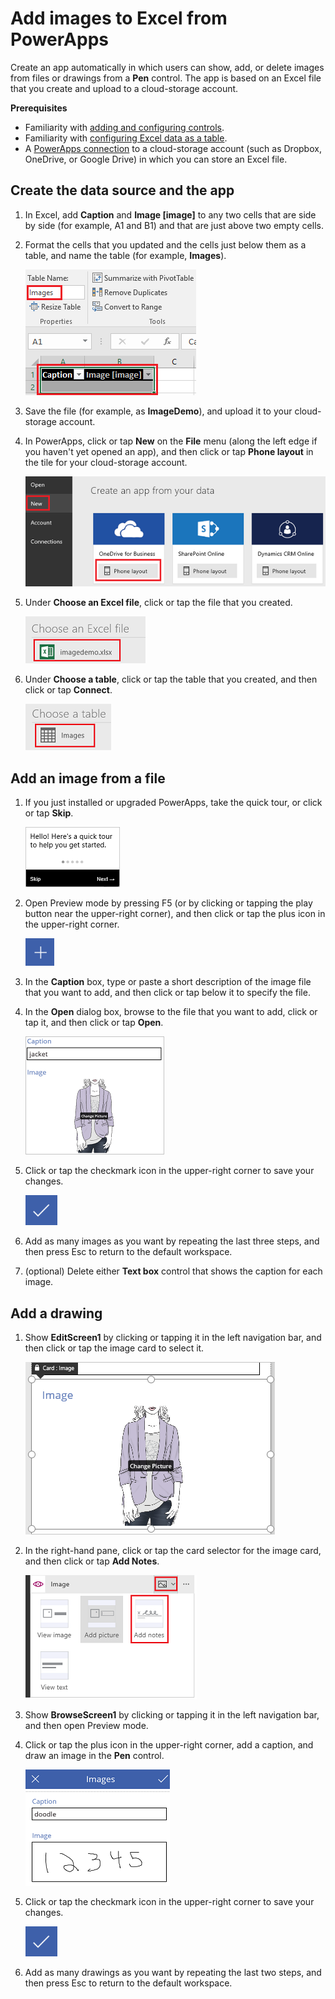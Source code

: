 <properties
	pageTitle="Add images to Excel | Microsoft PowerApps"
	description="Step-by-step instructions for adding image files and pen drawings to Excel in a cloud-storage account"
	services=""
	suite="powerapps"
	documentationCenter=""
	authors="AFTOwen"
	manager="erikre"
	editor=""/>

<tags
   ms.service="powerapps"
   ms.devlang="na"
   ms.topic="article"
   ms.tgt_pltfrm="na"
   ms.workload="na"
   ms.date="06/21/2016"
   ms.author="anneta"/>

# Add images to Excel from PowerApps #
Create an app automatically in which users can show, add, or delete images from files or drawings from a **Pen** control. The app is based on an Excel file that you create and upload to a cloud-storage account.

**Prerequisites**

- Familiarity with [adding and configuring controls](add-configure-controls.md).
- Familiarity with [configuring Excel data as a table](https://support.office.com/en-us/article/Format-an-Excel-table-6789619F-C889-495C-99C2-2F971C0E2370?ui=en-US&rs=en-US&ad=US).
- A [PowerApps connection](add-data-connection.md) to a cloud-storage account (such as Dropbox, OneDrive, or Google Drive) in which you can store an Excel file.

## Create the data source and the app ##
1. In Excel, add **Caption** and **Image [image]** to any two cells that are side by side (for example, A1 and B1) and that are just above two empty cells.

1. Format the cells that you updated and the cells just below them as a table, and name the table (for example, **Images**).

	![Create a table](./media/add-images-to-excel/create-table.png)

1. Save the file (for example, as **ImageDemo**), and upload it to your cloud-storage account.

1. In PowerApps, click or tap **New** on the **File** menu (along the left edge if you haven't yet opened an app), and then click or tap **Phone layout** in the tile for your cloud-storage account.

	![Select your cloud-storage account](./media/add-images-to-excel/select-account.png)

1. Under **Choose an Excel file**, click or tap the file that you created.

	![Select your workbook](./media/add-images-to-excel/select-workbook.png)

1. Under **Choose a table**, click or tap the table that you created, and then click or tap **Connect**.

	![Select your table](./media/add-images-to-excel/select-table.png)

## Add an image from a file ##
1. If you just installed or upgraded PowerApps, take the quick tour, or click or tap **Skip**.

	![First screen of quick tour](./media/add-images-to-excel/quick-tour.png)

1. Open Preview mode by pressing F5 (or by clicking or tapping the play button near the upper-right corner), and then click or tap the plus icon in the upper-right corner.

	![Plus icon](./media/add-images-to-excel/plus-icon.png)

1. In the **Caption** box, type or paste a short description of the image file that you want to add, and then click or tap below it to specify the file.

1. In the **Open** dialog box, browse to the file that you want to add, click or tap it, and then click or tap **Open**.

	![Add a caption and an image](./media/add-images-to-excel/add-image.png)

1. Click or tap the checkmark icon in the upper-right corner to save your changes.

	![Save changes](./media/add-images-to-excel/checkmark-icon.png)

1. Add as many images as you want by repeating the last three steps, and then press Esc to return to the default workspace.

1. (optional) Delete either **Text box** control that shows the caption for each image.

## Add a drawing ##
1. Show **EditScreen1** by clicking or tapping it in the left navigation bar, and then click or tap the image card to select it.

	![Select image card](./media/add-images-to-excel/select-card.png)

1. In the right-hand pane, click or tap the card selector for the image card, and then click or tap **Add Notes**.

	![Add notes](./media/add-images-to-excel/add-notes.png)

1. Show **BrowseScreen1** by clicking or tapping it in the left navigation bar, and then open Preview mode.

1. Click or tap the plus icon in the upper-right corner, add a caption, and draw an image in the **Pen** control.

	![Draw a picture](./media/add-images-to-excel/draw-picture.png)

1. Click or tap the checkmark icon in the upper-right corner to save your changes.

	![Save changes](./media/add-images-to-excel/checkmark-icon.png)

1. Add as many drawings as you want by repeating the last two steps, and then press Esc to return to the default workspace.

